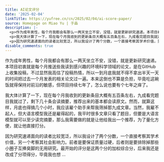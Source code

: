 ```yaml
---
title: AI论文评分
date: '2025-02-04'
linkTitle: https://yufree.cn/cn/2025/02/04/ai-score-paper/
source: Homepage on Miao Yu | 于淼
description: |-
  <p>作为成年男性，每个月我都会有那么一两天坐立不安，没错，就是更新研究速递。本项目初衷就是每个月推送些我读到感兴趣的环境科学领域的论文，是在GitHub上收集投稿，不过显然我高估了投稿热情，所以一到月底我就不得不拿出半天一天的时间把过去一个月发表的相关论文过一遍。本来这倒也不算是负担，毕竟吃这碗饭就得保持对前沿的敏感，但项目持续七年了，怎么说也要有个七年之痒了。</p>
  <p>我大体计算了一下，现在每个月我收到的更新条目大概有五百条左右，九成看完题目我就过了，剩下几十条会读摘要，推荐出来的基本都会读原文。然而，就算这样，月底也得搞几个小时，我应该雇个助手来帮我筛掉那九成文章。当然，我雇不起人，但大语言模型我还是雇得起的，我平时很多文章只看了题目，但要是大语言模型就可以至少读完摘要，那么我需要做的就是让他给我出一个推荐，为了量化方便，就让他直接打分。</p>
  <p>因为研究速递面向的读者比较宽泛，所以我设计了两个分数，一个直接考察其学术价值，另一个考察其社会影响力。前者是要保证质量过硬，后者则是要排除掉那些小圈子互捧臭脚的无用研究。最开始的评分是这两个分的加权综合分，后来我还是改成了分项得分，毕竟我也想 ...
disable_comments: true
---
```

<p>作为成年男性，每个月我都会有那么一两天坐立不安，没错，就是更新研究速递。本项目初衷就是每个月推送些我读到感兴趣的环境科学领域的论文，是在GitHub上收集投稿，不过显然我高估了投稿热情，所以一到月底我就不得不拿出半天一天的时间把过去一个月发表的相关论文过一遍。本来这倒也不算是负担，毕竟吃这碗饭就得保持对前沿的敏感，但项目持续七年了，怎么说也要有个七年之痒了。</p>
<p>我大体计算了一下，现在每个月我收到的更新条目大概有五百条左右，九成看完题目我就过了，剩下几十条会读摘要，推荐出来的基本都会读原文。然而，就算这样，月底也得搞几个小时，我应该雇个助手来帮我筛掉那九成文章。当然，我雇不起人，但大语言模型我还是雇得起的，我平时很多文章只看了题目，但要是大语言模型就可以至少读完摘要，那么我需要做的就是让他给我出一个推荐，为了量化方便，就让他直接打分。</p>
<p>因为研究速递面向的读者比较宽泛，所以我设计了两个分数，一个直接考察其学术价值，另一个考察其社会影响力。前者是要保证质量过硬，后者则是要排除掉那些小圈子互捧臭脚的无用研究。最开始的评分是这两个分的加权综合分，后来我还是改成了分项得分，毕竟我也想 ...